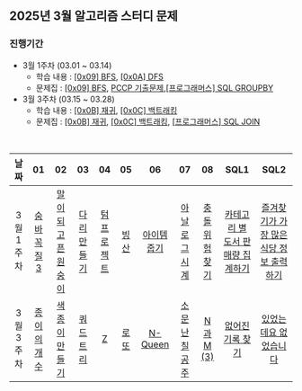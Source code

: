 ## 2025년 3월 알고리즘 스터디 문제

### 진행기간
- 3월 1주차 (03.01 ~ 03.14)
    - 학습 내용 : [[0x09] BFS](https://blog.encrypted.gg/941), [[0x0A] DFS](https://blog.encrypted.gg/942)
    - 문제집 : [[0x09] BFS](https://github.com/encrypted-def/basic-algo-lecture/blob/master/workbook/0x09.md), [PCCP 기출문제](https://school.programmers.co.kr/learn/challenges?order=recent&page=1&partIds=56389),[[프로그래머스] SQL GROUPBY](https://school.programmers.co.kr/learn/courses/30/parts/17044)
- 3월 3주차 (03.15 ~ 03.28)
    - 학습 내용 : [[0x0B] 재귀](https://blog.encrypted.gg/943), [[0x0C] 백트래킹](https://blog.encrypted.gg/945)
    - 문제집 : [[0x0B] 재귀](https://github.com/encrypted-def/basic-algo-lecture/blob/master/workbook/0x0B.md), [[0x0C] 백트래킹](https://github.com/encrypted-def/basic-algo-lecture/blob/master/workbook/0x0C.md), [[프로그래머스] SQL JOIN](https://school.programmers.co.kr/learn/courses/30/parts/17046)


<br />

| 날짜 | 01 | 02 | 03 | 04 | 05 | 06 | 07 | 08 | SQL1 | SQL2 |
| :---: | :---: | :---: | :---: | :---: | :---: | :---: | :---: | :---: | :---: | :---: |
| 3월 1주차 | [숨바꼭질 3](https://www.acmicpc.net/problem/13549) | [말이 되고픈 원숭이](https://www.acmicpc.net/problem/1600) | [다리 만들기](https://www.acmicpc.net/problem/2146) | [텀 프로젝트](https://www.acmicpc.net/problem/9466) | [빙산](https://www.acmicpc.net/problem/2573) | [아이템 줍기](https://school.programmers.co.kr/learn/courses/30/lessons/87694) | [아날로그 시계](https://school.programmers.co.kr/learn/courses/30/lessons/250135) | [충돌위험 찾기](https://school.programmers.co.kr/learn/courses/30/lessons/340211) | [카테고리 별 도서 판매량 집계하기](https://school.programmers.co.kr/learn/courses/30/lessons/144855) | [즐겨찾기가 가장 많은 식당 정보 출력하기](https://school.programmers.co.kr/learn/courses/30/lessons/131123) |
| 3월 3주차 | [종이의 개수](https://www.acmicpc.net/problem/1780) | [색종이 만들기](https://www.acmicpc.net/problem/2630) | [쿼드트리](https://www.acmicpc.net/problem/1992) | [Z](https://www.acmicpc.net/problem/1074) | [로또](https://www.acmicpc.net/problem/6603) | [N-Queen](https://www.acmicpc.net/problem/9663) | [소문난 칠공주](https://www.acmicpc.net/problem/1941) | [N과 M (3)](https://www.acmicpc.net/problem/15651) | [없어진 기록 찾기](https://school.programmers.co.kr/learn/courses/30/lessons/59042) | [있었는데요 없었습니다](https://school.programmers.co.kr/learn/courses/30/lessons/59043) |
